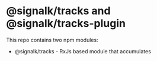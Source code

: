 # @signalk/tracks and @signalk/tracks-plugin
This repo contains two npm modules:
- @signalk/tracks - RxJs based module that accumulates